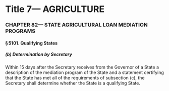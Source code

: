 
# Title 7— AGRICULTURE
### CHAPTER 82— STATE AGRICULTURAL LOAN MEDIATION PROGRAMS
#### § 5101. Qualifying States
##### (b) Determination by Secretary

Within 15 days after the Secretary receives from the Governor of a State a description of the mediation program of the State and a statement certifying that the State has met all of the requirements of subsection (c), the Secretary shall determine whether the State is a qualifying State.
